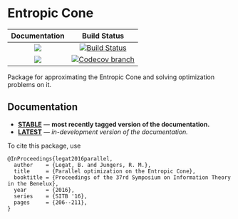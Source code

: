 # Entropic Cone

| **Documentation** | **Build Status** |
|:-----------------:|:----------------:|
| [![][docs-stable-img]][docs-stable-url] | [![Build Status][build-img]][build-url] |
| [![][docs-dev-img]][docs-dev-url]       | [![Codecov branch][codecov-img]][codecov-url] |

Package for approximating the Entropic Cone and solving optimization problems on it.

## Documentation

- [**STABLE**][docs-stable-url] &mdash; **most recently tagged version of the documentation.**
- [**LATEST**][docs-dev-url] &mdash; *in-development version of the documentation.*

To cite this package, use
```
@InProceedings{legat2016parallel,
  author    = {Legat, B. and Jungers, R. M.},
  title     = {Parallel optimization on the Entropic Cone},
  booktitle = {Proceedings of the 37rd Symposium on Information Theory in the Benelux},
  year      = {2016},
  series    = {SITB '16},
  pages     = {206--211},
}
```

[docs-stable-img]: https://img.shields.io/badge/docs-stable-blue.svg
[docs-dev-img]: https://img.shields.io/badge/docs-dev-blue.svg
[docs-stable-url]: https://blegat.github.io/EntropicCone.jl/stable
[docs-dev-url]: https://blegat.github.io/EntropicCone.jl/dev

[build-img]: https://travis-ci.org/blegat/EntropicCone.jl.svg?branch=master
[build-url]: https://travis-ci.org/blegat/EntropicCone.jl
[codecov-img]: http://codecov.io/github/blegat/EntropicCone.jl/coverage.svg?branch=master
[codecov-url]: http://codecov.io/github/blegat/EntropicCone.jl?branch=master
